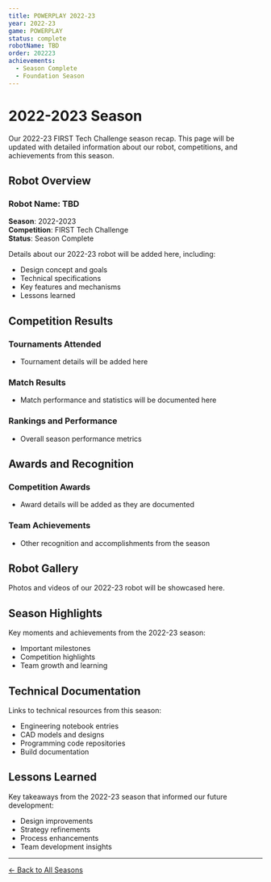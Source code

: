 ```yaml
---
title: POWERPLAY 2022-23
year: 2022-23
game: POWERPLAY
status: complete
robotName: TBD
order: 202223
achievements:
  - Season Complete
  - Foundation Season
---
```


# 2022-2023 Season

Our 2022-23 FIRST Tech Challenge season recap. This page will be updated with detailed information about our robot, competitions, and achievements from this season.

## Robot Overview

### Robot Name: TBD
**Season**: 2022-2023  
**Competition**: FIRST Tech Challenge  
**Status**: Season Complete

Details about our 2022-23 robot will be added here, including:
- Design concept and goals
- Technical specifications
- Key features and mechanisms
- Lessons learned

## Competition Results

### Tournaments Attended
- Tournament details will be added here

### Match Results
- Match performance and statistics will be documented here

### Rankings and Performance
- Overall season performance metrics

## Awards and Recognition

### Competition Awards
- Award details will be added as they are documented

### Team Achievements
- Other recognition and accomplishments from the season

## Robot Gallery

Photos and videos of our 2022-23 robot will be showcased here.

## Season Highlights

Key moments and achievements from the 2022-23 season:
- Important milestones
- Competition highlights
- Team growth and learning

## Technical Documentation

Links to technical resources from this season:
- Engineering notebook entries
- CAD models and designs
- Programming code repositories
- Build documentation

## Lessons Learned

Key takeaways from the 2022-23 season that informed our future development:
- Design improvements
- Strategy refinements
- Process enhancements
- Team development insights

---

[← Back to All Seasons](/seasons)
